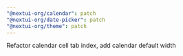 ```yaml
---
"@nextui-org/calendar": patch
"@nextui-org/date-picker": patch
"@nextui-org/theme": patch
---
```


Refactor calendar cell tab index, add calendar default width
